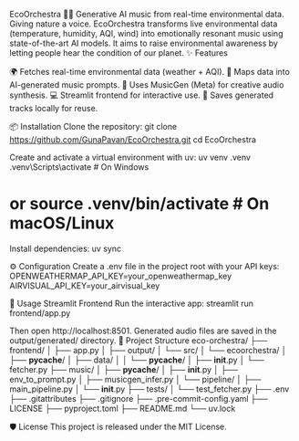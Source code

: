 EcoOrchestra 🌿🎶
Generative AI music from real-time environmental data. Giving nature a voice.
EcoOrchestra transforms live environmental data (temperature, humidity, AQI, wind) into emotionally resonant music using state-of-the-art AI models. It aims to raise environmental awareness by letting people hear the condition of our planet.
✨ Features

🌍 Fetches real-time environmental data (weather + AQI).
🎵 Maps data into AI-generated music prompts.
🤖 Uses MusicGen (Meta) for creative audio synthesis.
💻 Streamlit frontend for interactive use.
📂 Saves generated tracks locally for reuse.

📦 Installation
Clone the repository:
git clone https://github.com/GunaPavan/EcoOrchestra.git
cd EcoOrchestra

Create and activate a virtual environment with uv:
uv venv .venv
.venv\Scripts\activate   # On Windows
# or source .venv/bin/activate  # On macOS/Linux

Install dependencies:
uv sync

⚙️ Configuration
Create a .env file in the project root with your API keys:
OPENWEATHERMAP_API_KEY=your_openweathermap_key
AIRVISUAL_API_KEY=your_airvisual_key

🚀 Usage
Streamlit Frontend
Run the interactive app:
streamlit run frontend/app.py

Then open http://localhost:8501.
Generated audio files are saved in the output/generated/ directory.
📂 Project Structure
eco-orchestra/
├── frontend/
│   ├── app.py
│   ├── output/
│   └── src/
│       └── ecoorchestra/
│           ├── __pycache__/
│           ├── data/
│           │   └── __pycache__/
│           ├── __init__.py
│           └── fetcher.py
├── music/
│   ├── __pycache__/
│   ├── __init__.py
│   ├── env_to_prompt.py
│   ├── musicgen_infer.py
│   └── pipeline/
│       ├── main_pipeline.py
│       └── __init__.py
├── tests/
│   └── test_fetcher.py
├── .env
├── .gitattributes
├── .gitignore
├── .pre-commit-config.yaml
├── LICENSE
├── pyproject.toml
├── README.md
└── uv.lock

🛡️ License
This project is released under the MIT License.
